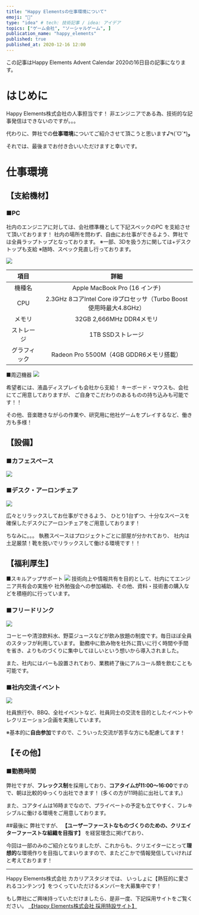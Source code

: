 ```yaml
---
title: "Happy Elementsの仕事環境について"
emoji: "👔"
type: "idea" # tech: 技術記事 / idea: アイデア
topics: ["ゲーム会社", "ソーシャルゲーム", ]
publication_name: "happy_elements"
published: true
published_at: 2020-12-16 12:00
---
```


この記事はHappy Elements Advent Calendar 2020の16日目の記事になります。

# はじめに
Happy Elements株式会社の人事担当です！
非エンジニアである為、技術的な記事発信はできないのですが。。。

代わりに、弊社での**仕事環境**についてご紹介させて頂こうと思います♪٩(ˊᗜˋ*)و

それでは、最後までお付き合いいただけますと幸いです。

# 仕事環境
## 【支給機材】
### ■PC
社内のエンジニアに対しては、会社標準機として下記スペックのPC
を支給させて頂いております！
社内の場所を問わず、自由にお仕事ができるよう、弊社では全員ラップトップとなっております。
※一部、3Dを扱う方に関しては+デスクトップも支給
※随時、スペック見直し行っております。

![](https://storage.googleapis.com/zenn-user-upload/51c9350d6710-20230310.png)


| 項目 | 詳細 |
|:-:|:------------:|
| 機種名 | Apple MacBook Pro (16 インチ) | 
| CPU | 2.3GHz 8コアIntel Core i9プ‍ロ‍セッサ（Turbo Boost使用時最大4.8GHz） | 
| メモリ | 32GB 2,666MHz DDR4メモリ | 
| ストレージ | 1TB SSDストレージ | 
| グラフィック | Radeon Pro 5500M（4GB GDDR6メ‍モ‍リ搭載） | 

■周辺機器
![](https://storage.googleapis.com/zenn-user-upload/eb38a82712ae-20230310.jpeg)

希望者には、液晶ディスプレイも会社から支給！
キーボード・マウスも、会社にてご用意しておりますが、
ご自身でこだわりのあるものの持ち込みも可能です！！

その他、音楽聴きながらの作業や、研究用に他社ゲームをプレイするなど、働き方も多様！


## 【設備】
### ■カフェスペース
![](https://storage.googleapis.com/zenn-user-upload/d5bfffb64499-20230310.jpeg)

### ■デスク・アーロンチェア
![](https://storage.googleapis.com/zenn-user-upload/1060b8127730-20230310.jpeg)

広々とリラックスしてお仕事ができるよう、
ひとり1台ずつ、十分なスペースを確保したデスクにアーロンチェアをご用意しております！

ちなみに。。。
執務スペースはプロジェクトごとに部屋が分かれており、
社内は土足厳禁！靴を脱いでリラックスして働ける環境です！！


## 【福利厚生】
■スキルアップサポート
![](https://storage.googleapis.com/zenn-user-upload/52d9a73a295e-20230310.jpeg)
技術向上や情報共有を目的として、社内にてエンジニア共有会の実施や
社外勉強会への参加補助、その他、資料・技術書の購入などを積極的に行っています。

### ■フリードリンク
![](https://storage.googleapis.com/zenn-user-upload/87be3c1d3367-20230310.jpeg)

コーヒーや清涼飲料水、野菜ジュースなどが飲み放題の制度です。毎日ほぼ全員のスタッフが利用しています。
勤務中に飲み物を社外に買いに行く時間や手間を省き、よりものづくりに集中してほしいという想いから導入されました。

また、社内にはバーも設置されており、業務終了後にアルコール類を飲むことも可能です。


### ■社内交流イベント
![](https://storage.googleapis.com/zenn-user-upload/ec7a79939636-20230310.jpeg)

社員旅行や、BBQ、全社イベントなど、社員同士の交流を目的としたイベントやレクリエーション企画を実施しています。

※基本的に**自由参加**ですので、こういった交流が苦手な方にも配慮してます！

## 【その他】
### ■勤務時間
弊社ですが、**フレックス制**を採用しており、**コアタイムが11:00～16:00**ですので、朝は比較的ゆっくり出社できます！
(多くの方が11時前に出社してます。)

また、コアタイムは16時までなので、プライベートの予定も立てやすく、フレキシブルに働ける環境をご用意しております。

##最後に
弊社ですが、
**【ユーザーファーストなものづくりのための、クリエイターファーストな組織を目指す】**
を経営理念に掲げており、

今回は一部のみのご紹介となりましたが、これからも、クリエイターにとって**理想的**な環境作りを目指してまいりますので、またどこかで情報発信していければと考えております！

---

Happy Elements株式会社 カカリアスタジオでは、
いっしょに【熱狂的に愛されるコンテンツ】をつくっていただけるメンバーを大募集中です！

もし弊社にご興味持っていただけましたら、是非一度、下記採用サイトをご覧ください。
[【Happy Elements株式会社 採用特設サイト】](https://recruit.happyelements.co.jp/)
